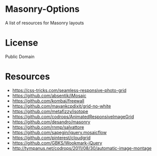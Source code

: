 # Masonry-Options
A list of resources for Masonry layouts

# License
Public Domain

# Resources
* https://css-tricks.com/seamless-responsive-photo-grid
* https://github.com/absentik/jMosaic
* https://github.com/kombai/freewall
* https://github.com/mayankcpdixit/grid-no-white
* https://github.com/metafizzy/isotope
* https://github.com/codrops/AnimatedResponsiveImageGrid
* https://github.com/desandro/masonry
* https://github.com/rnmp/salvattore
* https://github.com/sapegin/jquery.mosaicflow
* https://github.com/pinterest/cloudgrid
* https://github.com/GBKS/Wookmark-jQuery
* http://tympanus.net/codrops/2011/08/30/automatic-image-montage
